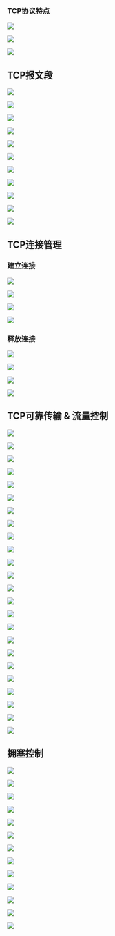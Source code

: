 
### TCP协议特点

![](images/Pasted%20image%2020241125010347.png)

![](images/Pasted%20image%2020241125010734.png)

![](images/Pasted%20image%2020241125011141.png)

## TCP报文段

![](images/Pasted%20image%2020241125011306.png)

![](images/Pasted%20image%2020241125011756.png)

![](images/Pasted%20image%2020241125011810.png)


![](images/Pasted%20image%2020241125012404.png)

![](images/Pasted%20image%2020241125012811.png)

![](images/Pasted%20image%2020241125013013.png)

![](images/Pasted%20image%2020241125013026.png)

![](images/Pasted%20image%2020241125013158.png)

![](images/Pasted%20image%2020241125013257.png)

![](images/Pasted%20image%2020241125013340.png)

![](images/Pasted%20image%2020241125013516.png)
## TCP连接管理

### 建立连接

![](images/Pasted%20image%2020241125014344.png)

![](images/Pasted%20image%2020241125014511.png)

![](images/Pasted%20image%2020241125022429.png)

![](images/Pasted%20image%2020241125022603.png)

### 释放连接

![](images/Pasted%20image%2020241125033442.png)

![](images/Pasted%20image%2020241125034040.png)

![](images/Pasted%20image%2020241125080640.png)

![](images/Pasted%20image%2020241125080758.png)


## TCP可靠传输 & 流量控制

![](images/Pasted%20image%2020241125081407.png)

![](images/Pasted%20image%2020241125081535.png)

![](images/Pasted%20image%2020241125081716.png)

![](images/Pasted%20image%2020241125082553.png)

![](images/Pasted%20image%2020241125082651.png)

![](images/Pasted%20image%2020241125083011.png)

![](images/Pasted%20image%2020241125083036.png)

![](images/Pasted%20image%2020241125083342.png)

![](images/Pasted%20image%2020241125083400.png)

![](images/Pasted%20image%2020241125083554.png)

![](images/Pasted%20image%2020241125083631.png)

![](images/Pasted%20image%2020241125083855.png)

![](images/Pasted%20image%2020241125084137.png)

![](images/Pasted%20image%2020241125084315.png)

![](images/Pasted%20image%2020241125084334.png)

![](images/Pasted%20image%2020241125084449.png)

![](images/Pasted%20image%2020241125084647.png)

![](images/Pasted%20image%2020241125084659.png)

![](images/Pasted%20image%2020241125085143.png)

![](images/Pasted%20image%2020241125085304.png)

![](images/Pasted%20image%2020241125085624.png)

![](images/Pasted%20image%2020241125085709.png)

![](images/Pasted%20image%2020241125085844.png)

![](images/Pasted%20image%2020241125090458.png)

## 拥塞控制

![](images/Pasted%20image%2020241125090601.png)

![](images/Pasted%20image%2020241125090858.png)

![](images/Pasted%20image%2020241125091109.png)

![](images/Pasted%20image%2020241125091335.png)

![](images/Pasted%20image%2020241125091601.png)

![](images/Pasted%20image%2020241125092043.png)

![](images/Pasted%20image%2020241125092214.png)

![](images/Pasted%20image%2020241125092425.png)

![](images/Pasted%20image%2020241125092532.png)

![](images/Pasted%20image%2020241125092806.png)

 ![](images/Pasted%20image%2020241125093232.png)

![](images/Pasted%20image%2020241125094001.png)

![](images/Pasted%20image%2020241125094910.png)

